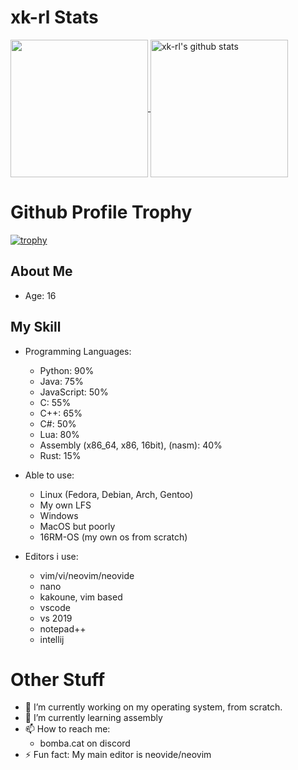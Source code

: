 # xk-rl Stats
  
  <a href="https://github.com/xk-rl" >
    <img align="center" src="https://github-readme-stats.vercel.app/api/top-langs/?username=xk-rl&hide=ASP.NET,jupyter%20notebook&count_private=false&theme=gruvbox&hide_border=true" height="220px" style="border: none !important;" />
  </a>
  <a href="https://github.com/xk-rl">
   <img align="center" src="https://github-readme-stats.vercel.app/api?username=xk-rl&count_private=true&hide=stars&show_icons=true&theme=gruvbox&line_height=27&hide_border=true" alt="xk-rl's github stats" height="220px" style="border: none !important;" />
  </a>

# Github Profile Trophy
[![trophy](https://github-profile-trophy.vercel.app/?username=xk-rl&theme=gruvbox&rank=-C,-?&margin-w=10&no-frame=true)](https://github.com/ryo-ma/github-profile-trophy)

## About Me
- Age: 16

## My Skill
- Programming Languages:
  - Python: 90%
  - Java: 75%
  - JavaScript: 50%
  - C: 55%
  - C++: 65%
  - C#: 50%
  - Lua: 80%
  - Assembly (x86_64, x86, 16bit), (nasm): 40%
  - Rust: 15%

- Able to use:
  - Linux (Fedora, Debian, Arch, Gentoo)
  - My own LFS
  - Windows
  - MacOS but poorly
  - 16RM-OS (my own os from scratch)

- Editors i use:
  - vim/vi/neovim/neovide
  - nano
  - kakoune, vim based
  - vscode
  - vs 2019
  - notepad++
  - intellij
# Other Stuff
- 🔭 I’m currently working on my operating system, from scratch.
- 🌱 I’m currently learning assembly
- 📫 How to reach me:
  - bomba.cat on discord
- ⚡ Fun fact: My main editor is neovide/neovim
